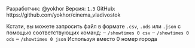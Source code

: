 Разработчик: @yokhor
Версия: `1.3`
GitHub: https://github\.com/yokhor/cinema\_vladivostok

Кстати, вы можете запросить файл в формате `.csv`, `.ods` или `.json` с помощью соответствующих команд:
‒ `/showtimes 0 csv`
‒ `/showtimes 0 ods`
‒ `/showtimes 0 json`
Используя вместо 0 номер города